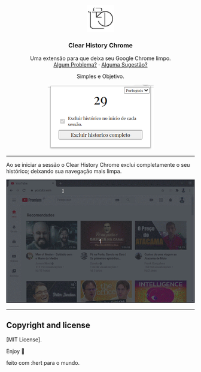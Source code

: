 <p align="center">
  <a src="#">
    <img src="assets/icon128.png" alt="Alecrim Social" width=72 height=72>
  </a>
</p>
  
  <h3 align="center">Clear History Chrome</h3>
  
  

  <p align="center">
    Uma extensão para que deixa seu Google Chrome limpo.
    <br>
    <a href="https://reponame/issues/new?template=bug.md">Algum Problema?</a>
    ·
    <a href="https://reponame/issues/new?template=feature.md&labels=feature">Alguma Sugestão?</a>
  </p>
</p>


<p align="center"> Simples e Objetivo. </p>




<p align="center"> 
  <img src="assets/image.png" alt="imagem do ">
</p>

---

<p>

Ao se iniciar a sessão o Clear History Chrome exclui completamente o seu histórico; deixando sua navegação mais limpa. 

</p>

<p align="center"> </p>

<p align="center"> 
  <img src="assets/gif-exclude.gif" alt="Mobile">
</p>



---











## Copyright and license

[MIT License].

Enjoy :metal:

feito com :hert para o mundo.
